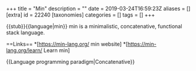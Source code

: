+++
title = "Min"
description = ""
date = 2019-03-24T16:59:23Z
aliases = []
[extra]
id = 22240
[taxonomies]
categories = []
tags = []
+++

{{stub}}{{language|min}}
min is a minimalistic, concatenative, functional stack language.

==Links==
*[https://min-lang.org/ min website]
*[https://min-lang.org/learn/ Learn min]

{{Language programming paradigm|Concatenative}}
